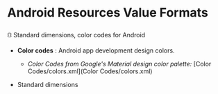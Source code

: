 # Android Resources Value Formats
⛻ Standard dimensions, color codes for Android

- **Color codes** : Android app development design colors.
  - *Color Codes from Google's Material design color palette:* [Color Codes/colors.xml](Color Codes/colors.xml)


- Standard dimensions

